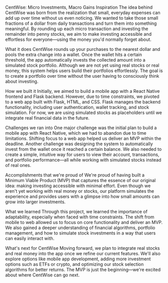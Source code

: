 CentWise: Micro Investments, Macro Gains
Inspiration
The idea behind CentWise was born from the realization that small, everyday expenses can add up over time without us even noticing. We wanted to take those small fractions of a dollar from daily transactions and turn them into something meaningful. By rounding up each micro transaction and investing the remainder into penny stocks, we aim to make investing accessible and effortless for everyone—using the money you'd normally forget about.

What it does
CentWise rounds up your purchases to the nearest dollar and pools the extra change into a wallet. Once the wallet hits a certain threshold, the app automatically invests the collected amount into a simulated stock portfolio. Although we are not yet using real stocks or real money, this system helps users build their portfolios effortlessly. The goal is to create a portfolio over time without the user having to consciously think about investing.

How we built it
Initially, we aimed to build a mobile app with a React Native frontend and Flask backend. However, due to time constraints, we pivoted to a web app built with Flask, HTML, and CSS. Flask manages the backend functionality, including user authentication, wallet tracking, and stock simulation. For now, we are using simulated stocks as placeholders until we integrate real financial data in the future.

Challenges we ran into
One major challenge was the initial plan to build a mobile app with React Native, which we had to abandon due to time limitations. Shifting focus to a web app helped us deliver an MVP within the deadline. Another challenge was designing the system to automatically invest from the wallet once it reached a certain balance. We also needed to create a simple, intuitive way for users to view their account, transactions, and portfolio performance—all while working with simulated stocks instead of real ones.

Accomplishments that we're proud of
We're proud of having built a Minimum Viable Product (MVP) that captures the essence of our original idea: making investing accessible with minimal effort. Even though we aren't yet working with real money or stocks, our platform simulates the experience and provides users with a glimpse into how small amounts can grow into larger investments.

What we learned
Through this project, we learned the importance of adaptability, especially when faced with time constraints. The shift from mobile to web allowed us to focus on core functionality and deliver an MVP. We also gained a deeper understanding of financial algorithms, portfolio management, and how to simulate stock investments in a way that users can easily interact with.

What's next for CentWise
Moving forward, we plan to integrate real stocks and real money into the app once we refine our current features. We'll also explore options like mobile app development, adding more investment options such as ETFs or crypto, and optimizing our stock selection algorithms for better returns. The MVP is just the beginning—we're excited about where CentWise can go next.

